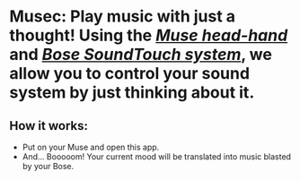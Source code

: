 # Musec: Play music with just a thought! Using the [*Muse head-hand*](http://www.choosemuse.com/) and [*Bose SoundTouch system*](https://www.bose.com/en_us/products/featured/soundtouch.html/), we allow you to control your sound system by just thinking about it.

## How it works:
* Put on your Muse and open this app. 
* And... Booooom! Your current mood will be translated into music blasted by your Bose.
